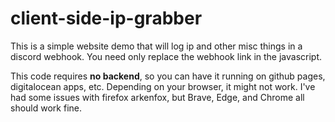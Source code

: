 # client-side-ip-grabber

This is a simple website demo that will log ip and other misc things in a discord webhook. You need only replace the webhook link in the javascript.

This code requires **no backend**, so you can have it running on github pages, digitalocean apps, etc. Depending on your browser, it might not work. I've had some issues with firefox arkenfox, but Brave, Edge, and Chrome all should work fine.
